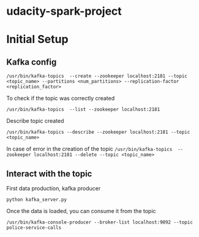 # udacity-spark-project

# Initial Setup

## Kafka config

`
/usr/bin/kafka-topics  --create --zookeeper localhost:2181 --topic <topic_name> --partitions <num_partitions> --replication-factor <replication_factor>
`

To check if the topic was correctly created

`
/usr/bin/kafka-topics  --list --zookeeper localhost:2181
`

Describe topic created

`
/usr/bin/kafka-topics --describe --zookeeper localhost:2181 --topic <topic_name>
`

In case of error in the creation of the topic
`
/usr/bin/kafka-topics  --zookeeper localhost:2181 --delete --topic <topic_name>
`

## Interact with the topic

First data production, kafka producer

`
python kafka_server.py
`

Once the data is loaded, you can consume it from the topic

`
/usr/bin/kafka-console-producer --broker-list localhost:9092 --topic police-service-calls
`